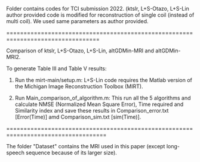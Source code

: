 Folder contains codes for TCI submission 2022. 
(ktslr, L+S-Otazo, L+S-Lin author provided code is modified for reconstruction of single coil (instead of multi coil). We used same parameters as author provided.

=================================================================================

Comparison of ktslr, L+S-Otazo, L+S-Lin, altGDMin-MRI and altGDMin-MRI2.

To generate Table III and Table V results:

1.  Run the mirt-main/setup.m: L+S-Lin code requires the Matlab version of the Michigan Image Reconstruction Toolbox (MIRT).

2.  Run Main_comparison_of_algorithm.m: This run all the 5 algorithms and calculate NMSE (Normalized Mean Square Error), Time required and Similarity index and save these results in Comparison_error.txt [Error(Time)] amd Comparison_sim.txt [sim(Time)].


===================================================================================

The folder "Dataset" contains the MRI used in this paper (except long-speech sequence because of its larger size). 

